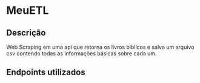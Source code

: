 # MeuETL

## Descrição
Web Scraping em uma api que retorna os livros biblícos e salva um arquivo csv contendo todas as informações básicas sobre cada um.

## Endpoints utilizados
